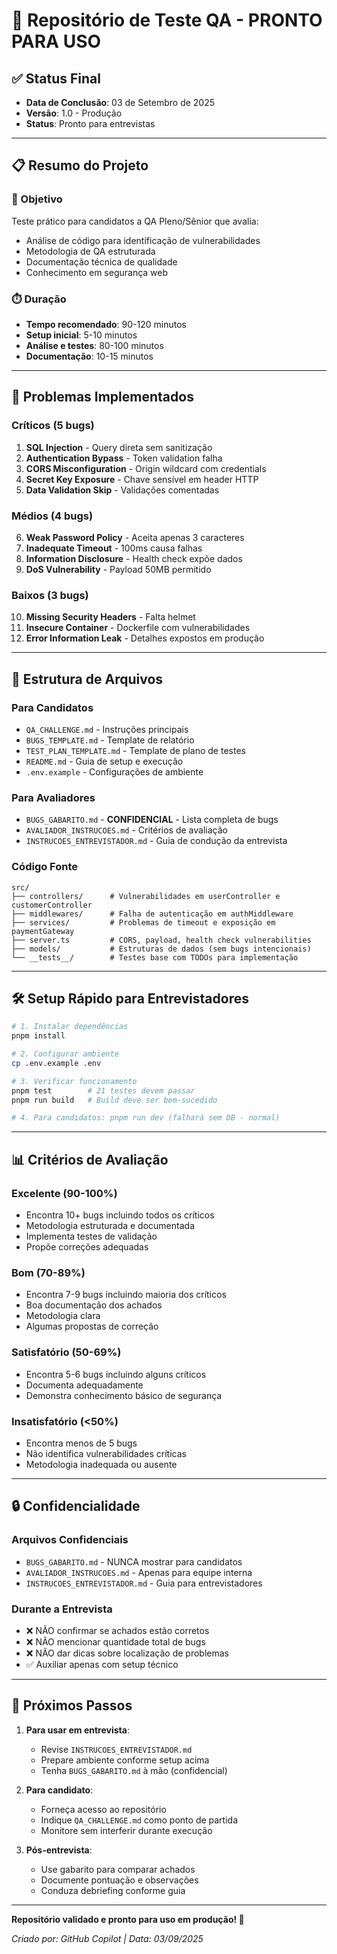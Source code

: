 # 🎯 Repositório de Teste QA - PRONTO PARA USO

## ✅ Status Final
- **Data de Conclusão**: 03 de Setembro de 2025
- **Versão**: 1.0 - Produção
- **Status**: Pronto para entrevistas

---

## 📋 Resumo do Projeto

### 🎯 Objetivo
Teste prático para candidatos a QA Pleno/Sênior que avalia:
- Análise de código para identificação de vulnerabilidades
- Metodologia de QA estruturada
- Documentação técnica de qualidade
- Conhecimento em segurança web

### ⏱️ Duração
- **Tempo recomendado**: 90-120 minutos
- **Setup inicial**: 5-10 minutos
- **Análise e testes**: 80-100 minutos
- **Documentação**: 10-15 minutos

---

## 🐛 Problemas Implementados

### Críticos (5 bugs)
1. **SQL Injection** - Query direta sem sanitização
2. **Authentication Bypass** - Token validation falha
3. **CORS Misconfiguration** - Origin wildcard com credentials
4. **Secret Key Exposure** - Chave sensível em header HTTP
5. **Data Validation Skip** - Validações comentadas

### Médios (4 bugs)
6. **Weak Password Policy** - Aceita apenas 3 caracteres
7. **Inadequate Timeout** - 100ms causa falhas
8. **Information Disclosure** - Health check expõe dados
9. **DoS Vulnerability** - Payload 50MB permitido

### Baixos (3 bugs)
10. **Missing Security Headers** - Falta helmet
11. **Insecure Container** - Dockerfile com vulnerabilidades
12. **Error Information Leak** - Detalhes expostos em produção

---

## 📁 Estrutura de Arquivos

### Para Candidatos
- `QA_CHALLENGE.md` - Instruções principais
- `BUGS_TEMPLATE.md` - Template de relatório
- `TEST_PLAN_TEMPLATE.md` - Template de plano de testes
- `README.md` - Guia de setup e execução
- `.env.example` - Configurações de ambiente

### Para Avaliadores
- `BUGS_GABARITO.md` - **CONFIDENCIAL** - Lista completa de bugs
- `AVALIADOR_INSTRUCOES.md` - Critérios de avaliação
- `INSTRUCOES_ENTREVISTADOR.md` - Guia de condução da entrevista

### Código Fonte
```
src/
├── controllers/      # Vulnerabilidades em userController e customerController
├── middlewares/      # Falha de autenticação em authMiddleware
├── services/         # Problemas de timeout e exposição em paymentGateway
├── server.ts         # CORS, payload, health check vulnerabilities
├── models/           # Estruturas de dados (sem bugs intencionais)
└── __tests__/        # Testes base com TODOs para implementação
```

---

## 🛠️ Setup Rápido para Entrevistadores

```bash
# 1. Instalar dependências
pnpm install

# 2. Configurar ambiente
cp .env.example .env

# 3. Verificar funcionamento
pnpm test        # 21 testes devem passar
pnpm run build   # Build deve ser bem-sucedido

# 4. Para candidatos: pnpm run dev (falhará sem DB - normal)
```

---

## 📊 Critérios de Avaliação

### Excelente (90-100%)
- Encontra 10+ bugs incluindo todos os críticos
- Metodologia estruturada e documentada
- Implementa testes de validação
- Propõe correções adequadas

### Bom (70-89%)
- Encontra 7-9 bugs incluindo maioria dos críticos
- Boa documentação dos achados
- Metodologia clara
- Algumas propostas de correção

### Satisfatório (50-69%)
- Encontra 5-6 bugs incluindo alguns críticos
- Documenta adequadamente
- Demonstra conhecimento básico de segurança

### Insatisfatório (<50%)
- Encontra menos de 5 bugs
- Não identifica vulnerabilidades críticas
- Metodologia inadequada ou ausente

---

## 🔒 Confidencialidade

### Arquivos Confidenciais
- `BUGS_GABARITO.md` - NUNCA mostrar para candidatos
- `AVALIADOR_INSTRUCOES.md` - Apenas para equipe interna
- `INSTRUCOES_ENTREVISTADOR.md` - Guia para entrevistadores

### Durante a Entrevista
- ❌ NÃO confirmar se achados estão corretos
- ❌ NÃO mencionar quantidade total de bugs
- ❌ NÃO dar dicas sobre localização de problemas
- ✅ Auxiliar apenas com setup técnico

---

## 🚀 Próximos Passos

1. **Para usar em entrevista**:
   - Revise `INSTRUCOES_ENTREVISTADOR.md`
   - Prepare ambiente conforme setup acima
   - Tenha `BUGS_GABARITO.md` à mão (confidencial)

2. **Para candidato**:
   - Forneça acesso ao repositório
   - Indique `QA_CHALLENGE.md` como ponto de partida
   - Monitore sem interferir durante execução

3. **Pós-entrevista**:
   - Use gabarito para comparar achados
   - Documente pontuação e observações
   - Conduza debriefing conforme guia

---

**Repositório validado e pronto para uso em produção! 🎉**

*Criado por: GitHub Copilot | Data: 03/09/2025*
